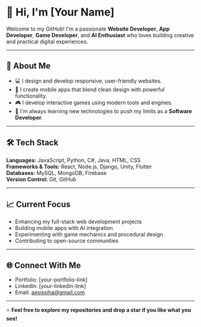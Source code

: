 # 👋 Hi, I'm [Your Name]

Welcome to my GitHub! I'm a passionate **Website Developer**, **App Developer**, **Game Developer**, and **AI Enthusiast** who loves building creative and practical digital experiences.

---

## 🚀 About Me

- 💻 I design and develop responsive, user-friendly websites.  
- 📱 I create mobile apps that blend clean design with powerful functionality.  
- 🎮 I develop interactive games using modern tools and engines.    
- 🧠 I'm always learning new technologies to push my limits as a **Software Developer**.

---

## 🛠️ Tech Stack

**Languages:** JavaScript, Python, C#, Java, HTML, CSS  
**Frameworks & Tools:** React, Node.js, Django, Unity, Flutter  
**Databases:** MySQL, MongoDB, Firebase  
**Version Control:** Git, GitHub  

---

## 📈 Current Focus

- Enhancing my full-stack web development projects  
- Building mobile apps with AI integration  
- Experimenting with game mechanics and procedural design  
- Contributing to open-source communities  

---

## 🌐 Connect With Me

- Portfolio: [your-portfolio-link]  
- LinkedIn: [your-linkedin-link]  
- Email: aesissiha@gmail.com  

---

⭐ **Feel free to explore my repositories and drop a star if you like what you see!**
